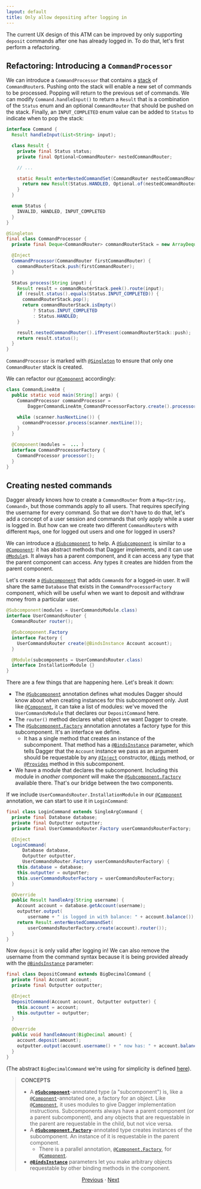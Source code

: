 ```yaml
---
layout: default
title: Only allow depositing after logging in
---
```


The current UX design of this ATM can be improved by only supporting `deposit`
commands after one has already logged in. To do that, let's first perform a
refactoring.

## Refactoring: Introducing a `CommandProcessor`

We can introduce a `CommandProcessor` that contains a [stack] of
`CommandRouter`s. Pushing onto the stack will enable a new set of commands to be
processed. Popping will return to the previous set of commands. We can modify
`Command.handleInput()` to return a `Result` that is a combination of the
`Status` enum and an optional `CommandRouter` that should be pushed on the
stack. Finally, an `INPUT_COMPLETED` enum value can be added to `Status` to
indicate when to pop the stack:

```java
interface Command {
  Result handleInput(List<String> input);

  class Result {
    private final Status status;
    private final Optional<CommandRouter> nestedCommandRouter;

    // ...

    static Result enterNestedCommandSet(CommandRouter nestedCommandRouter) {
      return new Result(Status.HANDLED, Optional.of(nestedCommandRouter));
    }
  }

  enum Status {
    INVALID, HANDLED, INPUT_COMPLETED
  }
}
```

```java
@Singleton
final class CommandProcessor {
  private final Deque<CommandRouter> commandRouterStack = new ArrayDeque<>();

  @Inject
  CommandProcessor(CommandRouter firstCommandRouter) {
    commandRouterStack.push(firstCommandRouter);
  }

  Status process(String input) {
    Result result = commandRouterStack.peek().route(input);
    if (result.status().equals(Status.INPUT_COMPLETED)) {
      commandRouterStack.pop();
      return commandRouterStack.isEmpty()
          ? Status.INPUT_COMPLETED
          : Status.HANDLED;
    }

    result.nestedCommandRouter().ifPresent(commandRouterStack::push);
    return result.status();
  }
}
```

`CommandProcessor` is marked with [`@Singleton`] to ensure that only one
`CommandRouter` stack is created.

We can refactor our [`@Component`] accordingly:

```java
class CommandLineAtm {
  public static void main(String[] args) {
    CommandProcessor commandProcessor =
        DaggerCommandLineAtm_CommandProcessorFactory.create().processor();

    while (scanner.hasNextLine()) {
      commandProcessor.process(scanner.nextLine());
    }
  }

  @Component(modules =  ... )
  interface CommandProcessorFactory {
    CommandProcessor processor();
  }
}
```

## Creating nested commands

Dagger already knows how to create a `CommandRouter` from a `Map<String,
Command>`, but those commands apply to all users. That requires specifying the
username for every command. So that we don't have to do that, let's add a
concept of a user session and commands that only apply while a user is logged
in. But how can we create two different `CommandRouter`s with different `Map`s,
one for logged out users and one for logged in users?

We can introduce a [`@Subcomponent`] to help. A [`@Subcomponent`] is similar to
a [`@Component`]: it has abstract methods that Dagger implements, and it can use
[`@Module`]s. It always has a parent component, and it can access any type that
the parent component can access. Any types it creates are hidden from the parent
component.

Let's create a [`@Subcomponent`] that adds `Command`s for a logged-in user. It
will share the same `Database` that exists in the `CommandProcessorFactory`
component, which will be useful when we want to deposit and withdraw money from
a particular user.

```java
@Subcomponent(modules = UserCommandsModule.class)
interface UserCommandsRouter {
  CommandRouter router();

  @Subcomponent.Factory
  interface Factory {
    UserCommandsRouter create(@BindsInstance Account account);
  }

  @Module(subcomponents = UserCommandsRouter.class)
  interface InstallationModule {}
}
```

There are a few things that are happening here. Let's break it down:

*   The [`@Subcomponent`] annotation defines what modules Dagger should know
    about when creating instances for this subcomponent only. Just like
    [`@Component`], it can take a list of modules: we've moved the
    `UserCommandsModule` that declares our `DepositCommand` here.
*   The `router()` method declares what object we want Dagger to create.
*   The [`@Subcomponent.Factory`] annotation annotates a factory type for this
    subcomponent. It's an interface we define.
    *   It has a single method that creates an instance of the subcomponent.
        That method has a [`@BindsInstance`] parameter, which tells Dagger that
        the `Account` instance we pass as an argument should be requestable by
        any [`@Inject`] constructor, [`@Binds`] method, or [`@Provides`] method
        in this subcomponent.
*   We have a module that declares the subcomponent. Including this module in
    _another component_ will make the [`@Subcomponent.Factory`] available there.
    That's our bridge between the two components.

If we include `UserCommandsRouter.InstallationModule` in our [`@Component`]
annotation, we can start to use it in `LoginCommand`:

```java
final class LoginCommand extends SingleArgCommand {
  private final Database database;
  private final Outputter outputter;
  private final UserCommandsRouter.Factory userCommandsRouterFactory;

  @Inject
  LoginCommand(
      Database database,
      Outputter outputter,
      UserCommandsRouter.Factory userCommandsRouterFactory) {
    this.database = database;
    this.outputter = outputter;
    this.userCommandsRouterFactory = userCommandsRouterFactory;
  }

  @Override
  public Result handleArg(String username) {
    Account account = database.getAccount(username);
    outputter.output(
        username + " is logged in with balance: " + account.balance());
    return Result.enterNestedCommandSet(
        userCommandsRouterFactory.create(account).router());
  }
}
```

Now `deposit` is only valid after logging in! We can also remove the username
from the command syntax because it is being provided already with the
[`@BindsInstance`] parameter:

```java
final class DepositCommand extends BigDecimalCommand {
  private final Account account;
  private final Outputter outputter;

  @Inject
  DepositCommand(Account account, Outputter outputter) {
    this.account = account;
    this.outputter = outputter;
  }

  @Override
  public void handleAmount(BigDecimal amount) {
    account.deposit(amount);
    outputter.output(account.username() + " now has: " + account.balance());
  }
}
```

(The abstract `BigDecimalCommand` we're using for simplicity is defined
[here][BigDecimalCommand]).

> **CONCEPTS**
>
> *   A **[`@Subcomponent`]**-annotated type (a "subcomponent") is, like a
>     [`@Component`]-annotated one, a factory for an object. Like
>     [`@Component`], it uses modules to give Dagger implementation
>     instructions. Subcomponents always have a parent component (or a parent
>     subcomponent), and any objects that are requestable in the parent are
>     requestable in the child, but not vice versa.
> *   A **[`@Subcomponent.Factory`]**-annotated type creates instances of the
>     subcomponent. An instance of it is requestable in the parent component.
>     *   There is a parallel annotation, [`@Component.Factory`], for
>         [`@Component`].
> *   **[`@BindsInstance`]** parameters let you make arbitrary objects
>     requestable by other binding methods in the component.

<section style="text-align: center">

[Previous](09-maintaining-state) · [Next](11-withdraw-command)

</section>

[BigDecimalCommand]: https://github.com/google/dagger/tree/master/java/dagger/example/atm/BigDecimalCommand.java

[`@BindsInstance`]: https://dagger.dev/api/latest/dagger/BindsInstance.html
[`@Binds`]: https://dagger.dev/api/latest/dagger/Binds.html
[`@Component`]: https://dagger.dev/api/latest/dagger/Component.html
[`@Component.Factory`]: https://dagger.dev/api/latest/dagger/Component.Factory.html
[`@Inject`]: http://docs.oracle.com/javaee/7/api/javax/inject/Inject.html
[`@Module`]: https://dagger.dev/api/latest/dagger/Module.html
[`@Provides`]: https://dagger.dev/api/latest/dagger/Provides.html
[`@Singleton`]: http://docs.oracle.com/javaee/7/api/javax/inject/Inject.html
[stack]: https://en.wikipedia.org/wiki/Stack_\(abstract_data_type\)
[`@Subcomponent`]: https://dagger.dev/api/latest/dagger/Subcomponent.html
[`@Subcomponent.Factory`]: https://dagger.dev/api/latest/dagger/Subcomponent.Factory.html

